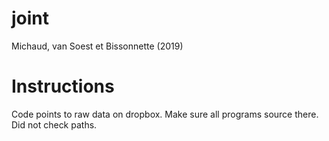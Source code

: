 # joint
Michaud, van Soest et Bissonnette (2019)


# Instructions

Code points to raw data on dropbox. Make sure all programs source there. Did not check paths.
